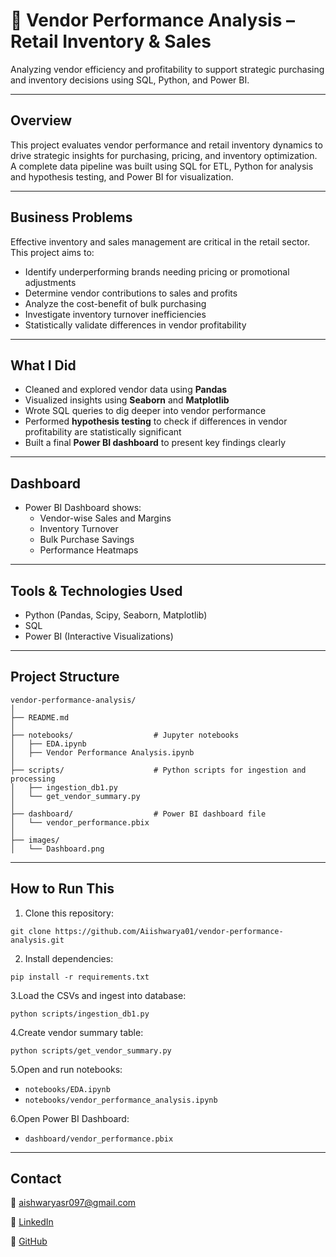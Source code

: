 # 🧾 Vendor Performance Analysis – Retail Inventory & Sales

Analyzing vendor efficiency and profitability to support strategic purchasing and inventory decisions using SQL, Python, and Power BI.

---
## Overview

This project evaluates vendor performance and retail inventory dynamics to drive strategic insights for purchasing, pricing, and inventory optimization. A complete data pipeline was built using SQL for ETL, Python for analysis and hypothesis testing, and Power BI for visualization.

---
## Business Problems

Effective inventory and sales management are critical in the retail sector. This project aims to:
- Identify underperforming brands needing pricing or promotional adjustments
- Determine vendor contributions to sales and profits
- Analyze the cost-benefit of bulk purchasing
- Investigate inventory turnover inefficiencies
- Statistically validate differences in vendor profitability

---
## What I Did

- Cleaned and explored vendor data using **Pandas** 
- Visualized insights using **Seaborn** and **Matplotlib**
- Wrote SQL queries to dig deeper into vendor performance
- Performed **hypothesis testing** to check if differences in vendor profitability are statistically significant
- Built a final **Power BI dashboard** to present key findings clearly

---
## Dashboard

- Power BI Dashboard shows:
  - Vendor-wise Sales and Margins
  - Inventory Turnover
  - Bulk Purchase Savings
  - Performance Heatmaps

---
## Tools & Technologies Used

- Python (Pandas, Scipy, Seaborn, Matplotlib)
- SQL 
- Power BI (Interactive Visualizations)

---
## Project Structure
```
vendor-performance-analysis/
│
├── README.md
│
├── notebooks/                  # Jupyter notebooks
│   ├── EDA.ipynb
│   ├── Vendor Performance Analysis.ipynb
│
├── scripts/                    # Python scripts for ingestion and processing
│   ├── ingestion_db1.py
│   └── get_vendor_summary.py
│
├── dashboard/                  # Power BI dashboard file
│   └── vendor_performance.pbix
│
├── images/                  
│   └── Dashboard.png
```

---
## How to Run This

1. Clone this repository:
```
git clone https://github.com/Aiishwarya01/vendor-performance-analysis.git
```

2. Install dependencies:
```
pip install -r requirements.txt
```

3.Load the CSVs and ingest into database:
```
python scripts/ingestion_db1.py
```

4.Create vendor summary table:
```
python scripts/get_vendor_summary.py
```

5.Open and run notebooks:
  - `notebooks/EDA.ipynb`
  - `notebooks/vendor_performance_analysis.ipynb`

6.Open Power BI Dashboard:
  - `dashboard/vendor_performance.pbix`

---
## Contact

 📧 aishwaryasr097@gmail.com
 
 🔗 [LinkedIn](https://www.linkedin.com/in/aishwarya-sr/)
 
 🔗 [GitHub](https://github.com/Aiishwarya01)

